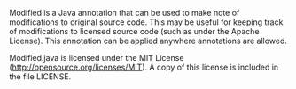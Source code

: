 Modified is a Java annotation that can be used to make note of modifications to original source code.
This may be useful for keeping track of modifications to licensed source code (such as under the Apache License). 
This annotation can be applied anywhere annotations are allowed.

Modified.java is licensed under the MIT License (http://opensource.org/licenses/MIT). A copy of this license is
included in the file LICENSE.
